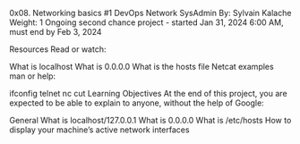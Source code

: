 0x08. Networking basics #1
DevOps
Network
SysAdmin
 By: Sylvain Kalache
 Weight: 1
 Ongoing second chance project - started Jan 31, 2024 6:00 AM, must end by Feb 3, 2024


Resources
Read or watch:

What is localhost
What is 0.0.0.0
What is the hosts file
Netcat examples
man or help:

ifconfig
telnet
nc
cut
Learning Objectives
At the end of this project, you are expected to be able to explain to anyone, without the help of Google:

General
What is localhost/127.0.0.1
What is 0.0.0.0
What is /etc/hosts
How to display your machine’s active network interfaces
